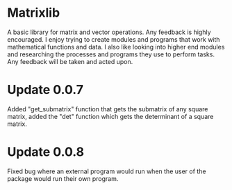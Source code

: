 # Matrixlib
A basic library for matrix and vector operations. Any feedback is highly encouraged. I enjoy trying to create modules and programs that work with mathematical functions and data. I also like looking into higher end modules and researching the processes and programs they use to perform tasks. Any feedback will be taken and acted upon.

# Update 0.0.7
Added "get_submatrix" function that gets the submatrix of any square matrix, added the "det" function which gets the determinant of a square matrix.

# Update 0.0.8
Fixed bug where an external program would run when the user of the package would run their own program.